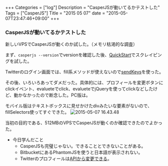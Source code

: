 +++
Categories = ["log"]
Description = "CasperJSが動いてるかテストした"
Tags = ["CasperJS"]
Title = "2015 05 07"
date = "2015-05-07T23:47:46+09:00"
+++

### CasperJSが動いてるかテストした
新しいVPSでCasperJSが動くのか試した。（メモリ枯渇的な調査）

まず、`casperjs --version`でversionを確認した後、[QuickStart](http://docs.casperjs.org/en/latest/quickstart.html)でスクレイピングを試した。

Twitterのログイン画面では、fill系メソッドが使えないので[sendKeys](http://docs.casperjs.org/en/latest/modules/casper.html#sendkeys)を使った。

その後、いろいろあってダメだった。具体的には、プロフィールを変更ボタンにclickイベント、evalueteでclick、evalueteでjQueryを使ってclickなどしたけど、動かなかったので断念した。PC版は。

モバイル版はテキストボックスに見せかけたdivみたいな要素がないので、fillSelectors使ってすぐできた。
<img src="/log/media/2015-05-07 16.43.48.png" alt="2015-05-07 16.43.48">

当初の目的である、512MBのVPSでCasperJSが動くのか確認できたのでよかった。

* 今日学んだこと
	* CasperJSも完璧じゃない。できることとできないことがある。
	* BitbucketにあるPhantomJSを使うと日本語が表示されない。
	* Twitterのプロフィールは[APIから変更できる](https://dev.twitter.com/rest/reference/post/account/update_profile)。

